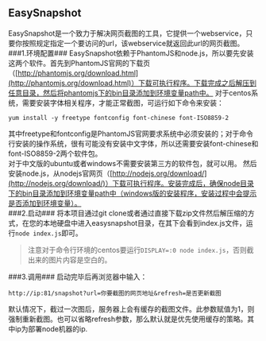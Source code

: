 ## EasySnapshot ##
EasySnapshot是一个致力于解决网页截图的工具，它提供一个webservice，只要你按照规定指定一个要访问的url，该webservice就返回此url的网页截图。  
###1.环境配置###
EasySnapshot依赖于PhantomJS和node.js，所以要先安装这两个软件。首先到PhantomJS官网的下载页（[http://phantomjs.org/download.html](http://phantomjs.org/download.html)）下载可执行程序。下载完成之后解压到任意目录，然后将phantomjs下的bin目录添加到环境变量path中。
对于centos系统，需要安装字体相关程序，才能正常截图，可运行如下命令来安装：  

`yum install -y freetype fontconfig font-chinese font-ISO8859-2`  

其中freetype和fontconfig是PhantomJS官网要求系统中必须安装的；对于命令行安装的操作系统，很有可能没有安装中文字体，所以还需要安装font-chinese和font-ISO8859-2两个软件包。  
对于中文版的ubuntu或者windows不需要安装第三方的软件包，就可以用。
然后安装node.js，从nodejs官网页（[http://nodejs.org/download/](http://nodejs.org/download/)）下载可执行程序。安装完成后，确保node目录下的bin目录添加到环境变量path中（windows版的安装程序，安装过程中会提示是否添加到环境变量）。  
###2.启动###
将本项目通过git clone或者通过直接下载zip文件然后解压缩的方式，在您的本地硬盘中进入easysnapshot目录，在其下会看到index.js文件，运行`node index.js`即可。  
> 注意对于命令行环境的centos要运行`DISPLAY=:0 node index.js`，否则截出来的图片内容是空白的。 

###3.调用###
启动完毕后再浏览器中输入：  

`http://ip:81/snapshot?url=你要截图的网页地址&refresh=是否更新截图`  

默认情况下，截过一次图后，服务器上会有缓存的截图文件。此参数赋值为1，则强制重新截图。也可以省略refresh参数，那么默认就是优先使用缓存的策略。其中ip为部署node机器的ip.

  

  
